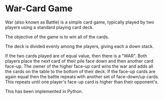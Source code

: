 # War-Card Game

War (also known as Battle) is a simple card game, typically played by two players using a standard playing card deck.

The objective of the game is to win all of the cards.

The deck is divided evenly among the players, giving each a down stack.

If the two cards played are of equal value, then there is a "WAR". Both players place the next card of their pile face down and then another card face-up. The owner of the higher face-up card wins the war and adds all the cards on the table to the bottom of their deck. If the face-up cards are again equal then the battle repeats with another set of face-down/up cards. This repeats until one player's face-up card is higher than their opponent's.

This has been implemented in Python.
